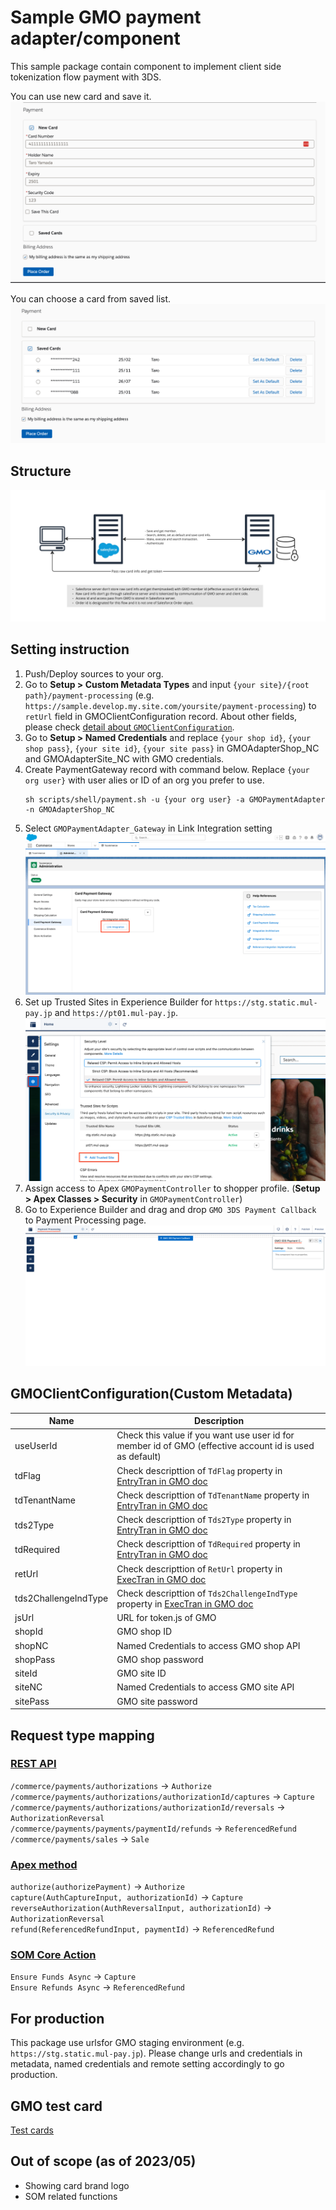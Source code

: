 # Sample GMO payment adapter/component
This sample package contain component to implement client side tokenization flow payment with 3DS.

You can use new card and save it.
![](images/form.png)

You can choose a card from saved list.
![](images/list.png)

## Structure
![](images/GMOPayment.jpg)

## Setting instruction
1. Push/Deploy sources to your org.
1. Go to **Setup > Custom Metadata Types** and input `{your site}/{root path}/payment-processing` (e.g. `https://sample.develop.my.site.com/yoursite/payment-processing`) to `retUrl` field in GMOClientConfiguration record. About other fields, please check [detail about `GMOClientConfiguration`](#gmoclientconfigurationcustom-metadata).
1. Go to **Setup > Named Credentials** and replace `{your shop id}`, `{your shop pass}`, `{your site id}`, `{your site pass}` in GMOAdapterShop_NC and GMOAdapterSite_NC with GMO credentials. 
1. Create PaymentGateway record with command below. Replace `{your org user}` with user alies or ID of an org you prefer to use.
    ```
    sh scripts/shell/payment.sh -u {your org user} -a GMOPaymentAdapter -n GMOAdapterShop_NC
    ```
1. Select `GMOPaymentAdapter_Gateway` in Link Integration setting
    ![](images/link_integration.png)
1. Set up Trusted Sites in Experience Builder for `https://stg.static.mul-pay.jp` and `https://pt01.mul-pay.jp`.
    ![](images/csp.png)
1. Assign access to Apex `GMOPaymentController` to shopper profile. (**Setup > Apex Classes > Security** in `GMOPaymentController`)
1. Go to Experience Builder and drag and drop `GMO 3DS Payment Callback` to Payment Processing page.
    ![](images/payment-process.png)

## GMOClientConfiguration(Custom Metadata)

|Name|Description|
|-|-|
|useUserId|Check this value if you want use user id for member id of GMO (effective account id is used as default)|
|tdFlag|Check descripttion of `TdFlag` property in [EntryTran in GMO doc](https://docs.mul-pay.jp/payment/credit/api3ds2#entrytran)|
|tdTenantName|Check descripttion of `TdTenantName` property in [EntryTran in GMO doc](https://docs.mul-pay.jp/payment/credit/api3ds2#entrytran)|
|tds2Type|Check descripttion of `Tds2Type` property in [EntryTran in GMO doc](https://docs.mul-pay.jp/payment/credit/api3ds2#entrytran)|
|tdRequired|Check descripttion of `TdRequired` property in [EntryTran in GMO doc](https://docs.mul-pay.jp/payment/credit/api3ds2#entrytran)|
|retUrl|Check descripttion of `RetUrl` property in [ExecTran in GMO doc](https://docs.mul-pay.jp/payment/credit/api3ds2#exectran)|
|tds2ChallengeIndType|Check descripttion of `Tds2ChallengeIndType` property in [ExecTran in GMO doc](https://docs.mul-pay.jp/payment/credit/api3ds2#exectran)|
|jsUrl|URL for token.js of GMO|
|shopId|GMO shop ID|
|shopNC|Named Credentials to access GMO shop API|
|shopPass|GMO shop password|
|siteId|GMO site ID|
|siteNC|Named Credentials to access GMO site API|
|sitePass|GMO site password|


## Request type mapping 
### [REST API](https://developer.salesforce.com/docs/atlas.en-us.240.0.chatterapi.meta/chatterapi/connect_resources_payments.htm)
`/commerce/payments/authorizations` -> `Authorize`  
`/commerce/payments/authorizations/authorizationId/captures` -> `Capture`  
`/commerce/payments/authorizations/authorizationId/reversals` -> `AuthorizationReversal`  
`/commerce/payments/payments/paymentId/refunds` -> `ReferencedRefund`  
`/commerce/payments/sales` -> `Sale`  

### [Apex method](https://developer.salesforce.com/docs/atlas.ja-jp.apexcode.meta/apexcode/apex_ConnectAPI_Payments_static_methods.htm#unique_1099295387)
`authorize(authorizePayment)` -> `Authorize`  
`capture(AuthCaptureInput, authorizationId)`  -> `Capture`  
`reverseAuthorization(AuthReversalInput, authorizationId)` -> `AuthorizationReversal`  
`refund(ReferencedRefundInput, paymentId)`  -> `ReferencedRefund`  

### [SOM Core Action](https://help.salesforce.com/s/articleView?language=en_US&id=sf.flow_ref_elements_om_actions_list.htm&type=5)
`Ensure Funds Async` -> `Capture`  
`Ensure Refunds Async` -> `ReferencedRefund`  

## For production
This package use urlsfor GMO staging environment (e.g. `https://stg.static.mul-pay.jp`). Please change urls and credentials in metadata, named credentials and remote setting accordingly to go production.

## GMO test card
[Test cards](https://mp-faq.gmo-pg.com/s/article/DA046)

## Out of scope (as of 2023/05)
- Showing card brand logo
- SOM related functions